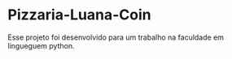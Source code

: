 # Pizzaria-Luana-Coin

Esse projeto foi desenvolvido para um trabalho na faculdade em lingueguem python.
